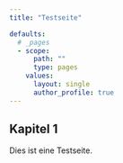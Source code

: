 ```yaml
---
title: "Testseite"

defaults:
  # _pages
  - scope:
      path: ""
      type: pages
    values:
      layout: single
      author_profile: true
---
```


## Kapitel 1

Dies ist eine Testseite.
